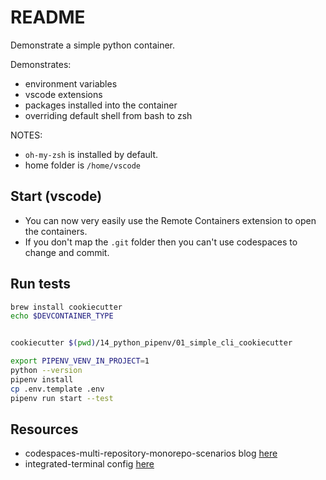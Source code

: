 # README

Demonstrate a simple python container.

Demonstrates:

* environment variables
* vscode extensions
* packages installed into the container
* overriding default shell from bash to zsh

NOTES:

* `oh-my-zsh` is installed by default.
* home folder is `/home/vscode`

## Start (vscode)

* You can now very easily use the Remote Containers extension to open the containers.  
* If you don't map the `.git` folder then you can't use codespaces to change and commit.  

## Run tests

```sh
brew install cookiecutter
echo $DEVCONTAINER_TYPE


cookiecutter $(pwd)/14_python_pipenv/01_simple_cli_cookiecutter

export PIPENV_VENV_IN_PROJECT=1
python --version
pipenv install
cp .env.template .env
pipenv run start --test
```

## Resources

* codespaces-multi-repository-monorepo-scenarios blog [here](https://github.blog/2022-04-20-codespaces-multi-repository-monorepo-scenarios/)  
* integrated-terminal config [here](https://code.visualstudio.com/docs/editor/integrated-terminal)  
